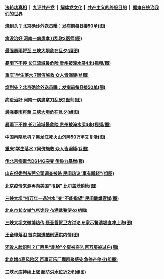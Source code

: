 

####  [法轮功真相](../../../../basic/blob/master/README.md?t=06240002) &nbsp;|&nbsp; [九评共产党](../../../../9ping.md/blob/master/README.md?t=06240002) &nbsp;|&nbsp; [解体党文化](../../../../jtdwh.md/blob/master/README.md?t=06240002)  &nbsp;|&nbsp; [共产主义的终极目的](../../../../gczydzjmd.md/blob/master/README.md?t=06240002) &nbsp;|&nbsp; [魔鬼在统治我们的世界](../../../../mgztzwmdsj.md/blob/master/README.md?t=06240002) 

#### [烧到头？北京确诊外送员曝：发病前每日接50单(图)](../pages/p1/937472.md?t=06240002) 

#### [病没治好 河南一病患拿刀乱砍2医师(图)](../pages/p1/937463.md?t=06240002) 


#### [最强暴雨将至 三峡大坝危在旦夕(组图)](../pages/p1/937427.md?t=06240002) 

#### [暴雨下不停 长江流域最危险 贵州被淹水深4米(视频/图)](../pages/p1/937402.md?t=06240002) 

#### [重庆1学生落水 7同侪施救 众人皆溺毙(组图)](../pages/p1/937398.md?t=06240002) 

#### [烧到头？北京确诊外送员曝：发病前每日接50单(图)](../pages/p1/937472.md?t=06240002) 

#### [病没治好 河南一病患拿刀乱砍2医师(图)](../pages/p1/937463.md?t=06240002) 


#### [最强暴雨将至 三峡大坝危在旦夕(组图)](../pages/p1/937427.md?t=06240002) 

#### [暴雨下不停 长江流域最危险 贵州被淹水深4米(视频/图)](../pages/p1/937402.md?t=06240002) 

#### [中国再陷危机？黑龙江死火山沉睡50万年又复活(图)](../pages/p1/937378.md?t=06240002) 

#### [重庆1学生落水 7同侪施救 众人皆溺毙(组图)](../pages/p1/937398.md?t=06240002) 

#### [传北京病毒含D614G突变 传染力暴增(图)](../pages/p1/937386.md?t=06240002) 


#### [山东纪委到东莞公司调查被杀 民间热议“事有蹊跷”(组图)](../pages/p1/937372.md?t=06240002) 

#### [北京疫情来源再向美国“甩锅” 比尔盖茨躺枪(图)](../pages/p1/937336.md?t=06240002) 


#### [三峡大坝“挡万年一遇洪水”变“不能指望” 民间酸爆官媒(图)](../pages/p1/937361.md?t=06240002) 

#### [北京市长安街气氛诡异 布满武警便衣(组图)](../pages/p1/937327.md?t=06240002) 


#### [三峡大坝文微博热传 聂圣哲贺卫方讨论 专家示警溃堤直冲上海(图)](../pages/p1/937289.md?t=06240002) 

#### [王全璋落泪 首次揭遭酷刑逼供内情(图)](../pages/p1/937296.md?t=06240002) 

#### [还敢人脸识别？广西男“刷脸”个资被盗光 百万房被过户(图)](../pages/p1/937282.md?t=06240002) 

#### [北京增4高风险区 百事可乐厂爆群聚感染 急停产停业(组图)](../pages/p1/937274.md?t=06240002) 

#### [三峡水库持续上涨 超防洪水位近2米(组图)](../pages/p1/937254.md?t=06240002) 

